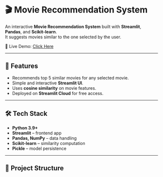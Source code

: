 # 🎬 Movie Recommendation System  

An interactive **Movie Recommendation System** built with **Streamlit**, **Pandas**, and **Scikit-learn**.  
It suggests movies similar to the one selected by the user.  

🚀 Live Demo: [Click Here](https://your-app-link.streamlit.app)  

---

## 📌 Features  
- Recommends top 5 similar movies for any selected movie.  
- Simple and interactive **Streamlit UI**.  
- Uses **cosine similarity** on movie features.  
- Deployed on **Streamlit Cloud** for free access.  

---

## 🛠️ Tech Stack  
- **Python 3.9+**  
- **Streamlit** – frontend app  
- **Pandas, NumPy** – data handling  
- **Scikit-learn** – similarity computation  
- **Pickle** – model persistence  

---

## 📂 Project Structure  

